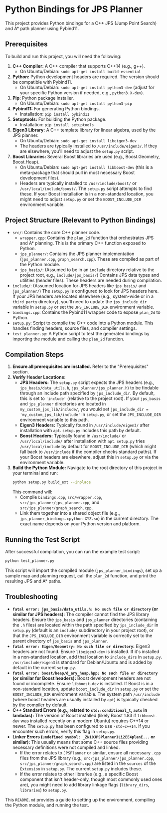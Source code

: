 # Python Bindings for JPS Planner

This project provides Python bindings for a C++ JPS (Jump Point Search) and A* path planner using Pybind11.

## Prerequisites

To build and run this project, you will need the following:

1.  **C++ Compiler:** A C++ compiler that supports C++14 (e.g., g++).
    *   On Ubuntu/Debian: `sudo apt-get install build-essential`
2.  **Python:** Python development headers are required. The version should be compatible with Pybind11.
    *   On Ubuntu/Debian: `sudo apt-get install python3-dev` (adjust for your specific Python version if needed, e.g., `python3.X-dev`).
3.  **Pip:** Python package installer.
    *   On Ubuntu/Debian: `sudo apt-get install python3-pip`
4.  **Pybind11:** For generating Python bindings.
    *   Installation: `pip install pybind11`
5.  **Setuptools:** For building the Python package.
    *   Installation: `pip install setuptools`
6.  **Eigen3 Library:** A C++ template library for linear algebra, used by the JPS planner.
    *   On Ubuntu/Debian: `sudo apt-get install libeigen3-dev`
    *   The headers are typically installed to `/usr/include/eigen3/`. If they are elsewhere, you'll need to adjust the `setup.py` script.
7.  **Boost Libraries:** Several Boost libraries are used (e.g., Boost.Geometry, Boost.Heap).
    *   On Ubuntu/Debian: `sudo apt-get install libboost-dev` (this is a meta-package that should pull in most necessary Boost development files).
    *   Headers are typically installed to `/usr/include/boost/` or `/usr/local/include/boost/`. The `setup.py` script attempts to find these. If your Boost installation is in a non-standard location, you might need to adjust `setup.py` or set the `BOOST_INCLUDE_DIR` environment variable.

## Project Structure (Relevant to Python Bindings)

*   `src/`: Contains the core C++ planner code.
    *   `wrapper.cpp`: Contains the `plan_2d` function that orchestrates JPS and A* planning. This is the primary C++ function exposed to Python.
    *   `jps_planner/`: Contains the JPS planner implementation (`jps_planner.cpp`, `graph_search.cpp`). These are compiled as part of the Python module.
    *   `jps_basis/`: (Assumed to be in an `include` directory relative to the project root, e.g., `include/jps_basis/`) Contains JPS data types and utilities (header files). These headers are needed during compilation.
*   `include/`: (Assumed location for JPS headers like `jps_basis/` and `jps_planner/`) The `setup.py` is configured to look for JPS headers here. If your JPS headers are located elsewhere (e.g., system-wide or in a `third_party` directory), you'll need to update the `jps_include_dir` variable in `setup.py` or set the `JPS_INCLUDE_DIR` environment variable.
*   `bindings.cpp`: Contains the Pybind11 wrapper code to expose `plan_2d` to Python.
*   `setup.py`: Script to compile the C++ code into a Python module. This handles finding headers, source files, and compiler settings.
*   `test_planner.py`: A Python script to test the generated bindings by importing the module and calling the `plan_2d` function.

## Compilation Steps

1.  **Ensure all prerequisites are installed.** Refer to the "Prerequisites" section.
2.  **Verify Header Locations:**
    *   **JPS Headers:** The `setup.py` script expects the JPS headers (e.g., `jps_basis/data_utils.h`, `jps_planner/jps_planner.h`) to be findable through an include path specified by `jps_include_dir`. By default, this is set to `'include'` (relative to the project root). If your `jps_basis` and `jps_planner` directories are located in `my_custom_jps_lib/include/`, you would set `jps_include_dir = 'my_custom_jps_lib/include'` in `setup.py`, or set the `JPS_INCLUDE_DIR` environment variable to this path.
    *   **Eigen3 Headers:** Typically found in `/usr/include/eigen3/` after installation with `apt`. `setup.py` includes this path by default.
    *   **Boost Headers:** Typically found in `/usr/include/` or `/usr/local/include/` after installation with `apt`. `setup.py` tries `/usr/local/include` by default for `BOOST_INCLUDE_DIR` (which might fall back to `/usr/include` if the compiler checks standard paths). If your Boost headers are elsewhere, adjust this in `setup.py` or via the environment variable.
3.  **Build the Python Module:**
    Navigate to the root directory of this project in your terminal and run:
    ```bash
    python setup.py build_ext --inplace
    ```
    This command will:
    *   Compile `bindings.cpp`, `src/wrapper.cpp`, `src/jps_planner/jps_planner.cpp`, and `src/jps_planner/graph_search.cpp`.
    *   Link them together into a shared object file (e.g., `jps_planner_bindings.cpython-XYZ.so`) in the current directory. The exact name depends on your Python version and platform.

## Running the Test Script

After successful compilation, you can run the example test script:

```bash
python test_planner.py
```

This script will import the compiled module (`jps_planner_bindings`), set up a sample map and planning request, call the `plan_2d` function, and print the resulting JPS and A* paths.

## Troubleshooting

*   **`fatal error: jps_basis/data_utils.h: No such file or directory` (or similar for JPS headers):**
    The compiler cannot find the JPS library headers. Ensure the `jps_basis` and `jps_planner` directories (containing the `.h` files) are located within the path specified by `jps_include_dir` in `setup.py` (default is an `include/` subdirectory in your project root), or that the `JPS_INCLUDE_DIR` environment variable is correctly set to the parent directory of `jps_basis` and `jps_planner`.
*   **`fatal error: Eigen/Geometry: No such file or directory`:**
    Eigen3 headers are not found. Ensure `libeigen3-dev` is installed. If it's installed in a non-standard location, add that location to `include_dirs` in `setup.py`. `/usr/include/eigen3` is standard for Debian/Ubuntu and is added by default in the current `setup.py`.
*   **`fatal error: boost/heap/d_ary_heap.hpp: No such file or directory` (or similar for Boost headers):**
    Boost development headers are not found or incomplete. Ensure `libboost-dev` is installed. If Boost is in a non-standard location, update `boost_include_dir` in `setup.py` or set the `BOOST_INCLUDE_DIR` environment variable. The system path `/usr/include` (where boost headers are usually installed by `apt`) is typically checked by the compiler by default.
*   **C++ Standard Errors (e.g., related to `std::conditional_t`, `auto` in lambdas):**
    The version of Boost installed (likely Boost 1.83 if `libboost-dev` was installed recently on a modern Ubuntu) requires C++14 or newer. The `setup.py` has been configured to use `-std=c++14`. If you encounter such errors, verify this flag in `setup.py`.
*   **Linker Errors (`undefined symbol: _ZN10JPSPlannerILi2EE4planE...` or similar):**
    This usually means that some C++ source files providing necessary definitions were not compiled and linked.
    *   If the error relates to `JPSPlanner` or similar, ensure all necessary `.cpp` files from the JPS library (e.g., `src/jps_planner/jps_planner.cpp`, `src/jps_planner/graph_search.cpp`) are listed in the `sources` of the `Extension` in `setup.py`. The current `setup.py` includes these.
    *   If the error relates to other libraries (e.g., a specific Boost component that isn't header-only, though most commonly used ones are), you might need to add library linkage flags (`library_dirs`, `libraries`) to `setup.py`.

This `README.md` provides a guide to setting up the environment, compiling the Python module, and running the test.
